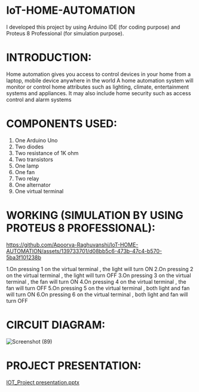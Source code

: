 # IoT-HOME-AUTOMATION
I developed this project by using Arduino IDE (for coding purpose) and Proteus 8 Professional (for simulation purpose).
# INTRODUCTION:
Home automation gives you access to control devices in your home from a laptop, mobile device anywhere in the world
A home automation system will monitor or control home attributes such as lighting, climate, entertainment systems and appliances. It may also include home security such as access control and alarm systems

# COMPONENTS USED:
1. One Arduino Uno
2. Two diodes
3. Two resistance of 1K ohm 
4. Two transistors 
5. One lamp
6. One fan
7. Two relay
8. One alternator
9. One virtual terminal

# WORKING (SIMULATION BY USING PROTEUS 8 PROFESSIONAL):

https://github.com/Apoorva-Raghuvanshi/IoT-HOME-AUTOMATION/assets/139733701/d08bb5c6-473b-47c4-b570-5ba3f101238b

1.On pressing 1 on the virtual terminal , the light will turn ON
2.On pressing 2 on the virtual terminal , the light will turn OFF
3.On pressing 3 on the virtual terminal , the fan will turn ON
4.On pressing 4 on the virtual terminal , the fan will turn OFF
5.On pressing 5 on the virtual terminal , both light and fan will turn ON
6.On pressing 6 on the virtual terminal , both light and fan will turn OFF

# CIRCUIT DIAGRAM:

![Screenshot (89)](https://github.com/Apoorva-Raghuvanshi/IoT-HOME-AUTOMATION/assets/139733701/7ce535f2-49a6-47c2-85ae-9fc257787f9a)

# PROJECT PRESENTATION:

[IOT_Project presentation.pptx](https://github.com/Apoorva-Raghuvanshi/IoT-HOME-AUTOMATION/files/12091002/IOT_Project.presentation.pptx)



